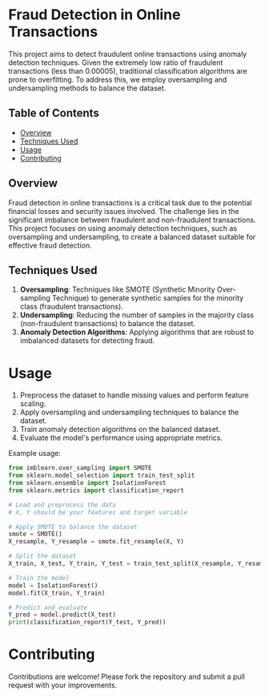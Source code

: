 # Fraud Detection in Online Transactions
This project aims to detect fraudulent online transactions using anomaly detection techniques. Given the extremely low ratio of fraudulent transactions (less than 0.00005), traditional classification algorithms are prone to overfitting. To address this, we employ oversampling and undersampling methods to balance the dataset.

## Table of Contents

- [Overview](#overview)
- [Techniques Used](#techniques-used)
- [Usage](#usage)
- [Contributing](#contributing)

## Overview

Fraud detection in online transactions is a critical task due to the potential financial losses and security issues involved. The challenge lies in the significant imbalance between fraudulent and non-fraudulent transactions. This project focuses on using anomaly detection techniques, such as oversampling and undersampling, to create a balanced dataset suitable for effective fraud detection.

## Techniques Used

1. **Oversampling**: Techniques like SMOTE (Synthetic Minority Over-sampling Technique) to generate synthetic samples for the minority class (fraudulent transactions).
2. **Undersampling**: Reducing the number of samples in the majority class (non-fraudulent transactions) to balance the dataset.
3. **Anomaly Detection Algorithms**: Applying algorithms that are robust to imbalanced datasets for detecting fraud.

# Usage
1. Preprocess the dataset to handle missing values and perform feature scaling.
2. Apply oversampling and undersampling techniques to balance the dataset.
3. Train anomaly detection algorithms on the balanced dataset.
4. Evaluate the model's performance using appropriate metrics.
   
Example usage:
```python
from imblearn.over_sampling import SMOTE
from sklearn.model_selection import train_test_split
from sklearn.ensemble import IsolationForest
from sklearn.metrics import classification_report

# Load and preprocess the data
# X, Y should be your features and target variable

# Apply SMOTE to balance the dataset
smote = SMOTE()
X_resample, Y_resample = smote.fit_resample(X, Y)

# Split the dataset
X_train, X_test, Y_train, Y_test = train_test_split(X_resample, Y_resample, test_size=0.2, random_state=42)

# Train the model
model = IsolationForest()
model.fit(X_train, Y_train)

# Predict and evaluate
Y_pred = model.predict(X_test)
print(classification_report(Y_test, Y_pred))
```
# Contributing
Contributions are welcome! Please fork the repository and submit a pull request with your improvements.
